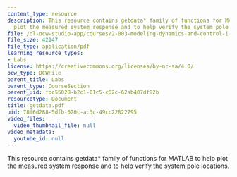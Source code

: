 ```yaml
---
content_type: resource
description: This resource contains getdata* family of functions for MATLAB to help
  plot the measured system response and to help verify the system pole locations.
file: /ol-ocw-studio-app/courses/2-003-modeling-dynamics-and-control-i-spring-2005/78f6d2885dfb620cac3c49cc22822795_getdata.pdf
file_size: 42147
file_type: application/pdf
learning_resource_types:
- Labs
license: https://creativecommons.org/licenses/by-nc-sa/4.0/
ocw_type: OCWFile
parent_title: Labs
parent_type: CourseSection
parent_uid: fbc55028-b2c1-01c5-c62c-62ab407df92b
resourcetype: Document
title: getdata.pdf
uid: 78f6d288-5dfb-620c-ac3c-49cc22822795
video_files:
  video_thumbnail_file: null
video_metadata:
  youtube_id: null
---
```

This resource contains getdata* family of functions for MATLAB to help plot the measured system response and to help verify the system pole locations.